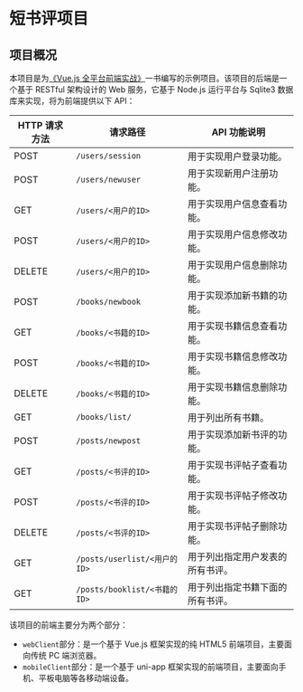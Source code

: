 # 短书评项目

## 项目概况

本项目是为[《Vue.js 全平台前端实战》](https://github.com/owlman/vuejs_in_action)一书编写的示例项目。该项目的后端是一个基于 RESTful 架构设计的 Web 服务，它基于 Node.js 运行平台与 Sqlite3 数据库来实现，将为前端提供以下 API：

| HTTP 请求方法 | 请求路径  | API 功能说明  |
| ---------------- |---------- |---------------------- |
| POST | `/users/session`   | 用于实现用户登录功能。|
| POST | `/users/newuser` | 用于实现新用户注册功能。|
| GET   | `/users/<用户的ID>` | 用于实现用户信息查看功能。 |
| POST | `/users/<用户的ID>` | 用于实现用户信息修改功能。 |
| DELETE | `/users/<用户的ID>` | 用于实现用户信息删除功能。|
| POST | `/books/newbook` | 用于实现添加新书籍的功能。|
| GET   | `/books/<书籍的ID>`  | 用于实现书籍信息查看功能。 |
| POST | `/books/<书籍的ID>`  | 用于实现书籍信息修改功能。|
| DELETE  | `/books/<书籍的ID>` | 用于实现书籍信息删除功能。|
| GET  | `/books/list/` | 用于列出所有书籍。     |
| POST | `/posts/newpost` | 用于实现添加新书评的功能。 |
| GET    | `/posts/<书评的ID>` | 用于实现书评帖子查看功能。|
| POST  | `/posts/<书评的ID>`  | 用于实现书评帖子修改功能。|
| DELETE | `/posts/<书评的ID>` | 用于实现书评帖子删除功能。|
| GET | `/posts/userlist/<用户的ID>` | 用于列出指定用户发表的所有书评。 |
| GET | `/posts/booklist/<书籍的ID>` | 用于列出指定书籍下面的所有书评。 |

该项目的前端主要分为两个部分：

- `webClient`部分：是一个基于 Vue.js 框架实现的纯 HTML5 前端项目，主要面向传统 PC 端浏览器。
- `mobileClient`部分：是一个基于 uni-app 框架实现的前端项目，主要面向手机、平板电脑等各移动端设备。
